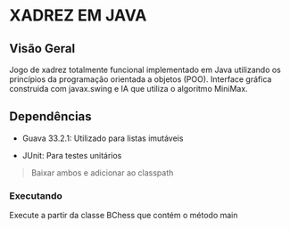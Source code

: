 # XADREZ EM JAVA

## Visão Geral

Jogo de xadrez totalmente funcional implementado em Java utilizando os princípios da programação orientada a objetos (POO).
Interface gráfica construida com javax.swing e IA que utiliza o algoritmo MiniMax.

## Dependências

- Guava 33.2.1: Utilizado para listas imutáveis

- JUnit: Para testes unitários

>Baixar ambos e adicionar ao classpath

### Executando

Execute a partir da classe BChess que contém o método main
